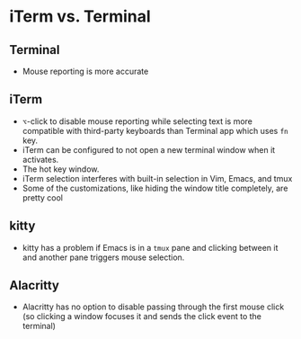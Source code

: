 # iTerm vs. Terminal

## Terminal

- Mouse reporting is more accurate

## iTerm

- `⌥`-click to disable mouse reporting while selecting text is more compatible with third-party keyboards than Terminal app which uses `fn` key.
- iTerm can be configured to not open a new terminal window when it activates.
- The hot key window.
- iTerm selection interferes with built-in selection in Vim, Emacs, and tmux
- Some of the customizations, like hiding the window title completely, are pretty cool

## kitty

- kitty has a problem if Emacs is in a `tmux` pane and clicking between it and another pane triggers mouse selection.

## Alacritty

- Alacritty has no option to disable passing through the first mouse click (so clicking a window focuses it and sends the click event to the terminal)
